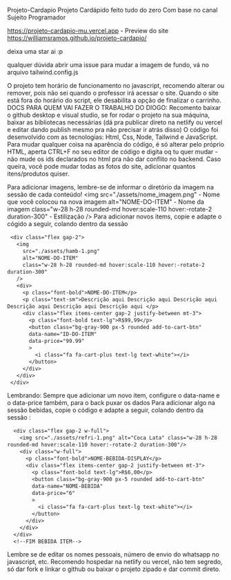 Projeto-Cardapio
Projeto Cardápido feito tudo do zero Com base no canal Sujeito Programador

https://projeto-cardapio-mu.vercel.app - Preview do site
https://williamsramos.github.io/projeto-cardapio/

deixa uma star ai :p

qualquer dúvida abrir uma issue para mudar a imagem de fundo, vá no arquivo tailwind.config.js

O projeto tem horário de funcionamento no javascript, recomendo alterar ou remover, pois não sei quando o professor irá acessar o site. Quando o site está fora do horário do script, ele desabilita a opção de finalizar o carrinho.
DOCS PARA QUEM VAI FAZER O TRABALHO DO DIOGO:
Recomento baixar o github desktop e visual studio, se for rodar o projeto na sua máquina, baixar as bibliotecas necessárias (dá pra publicar direto na netlify ou vercel e editar dando publish mesmo pra não precisar ir atrás disso)
O código foi desenvolvido com as tecnologias: Html, Css, Node, Tailwind e JavaScript.
Para mudar qualquer coisa na aparência do código, é só alterar pelo próprio HTML, aperta CTRL+F no seu editor de código e digita oq tu quer mudar - não mude os ids declarados no html pra não dar conflito no backend. Caso queira, você pode mudar todas as fotos do site, adicionar quantos itens/produtos quiser.

Para adicionar imagens, lembre-se de informar o diretório da imagem na sessão  de cada conteúdo!
<img 
          src="./assets/nome_imagem.png" - Nome que você colocou na nova imagem
          alt="NOME-DO-ITEM" - Nome da imagem
          class="w-28 h-28 rounded-md hover:scale-110 hover:-rotate-2 duration-300" - Estilização
        />
Para adicionar novos items, copie e adapte o cógido a seguir, colando dentro da sessão
<!--PRODUTO ITEM-->
     <div class="flex gap-2">
       <img 
         src="./assets/hamb-1.png"
         alt="NOME-DO-ITEM"
         class="w-28 h-28 rounded-md hover:scale-110 hover:-rotate-2 duration-300"
       />
       <div>
         <p class="font-bold">NOME-DO-ITEM</p>
         <p class="text-sm">Descrição aqui Descrição aqui Descrição aqui Descrição aqui Descrição aqui Descrição aqui </p> 
         <div class="flex items-center gap-2 justify-between mt-3">
           <p class="font-bold text-lg">R$99,99</p>
           <button class="bg-gray-900 px-5 rounded add-to-cart-btn"
           data-name="ID-DO-ITEM"
           data-price="99.99"
           >
             <i class="fa fa-cart-plus text-lg text-white"></i>
           </button>
         </div>
       </div>
     </div>
<!--FIM ITEM-->
Lembrando: Sempre que adicionar um novo item, configure o data-name e o data-price também, para o back puxar os dados
Para adicionar algo na sessão bebidas, copie o código e adapte a seguir, colando dentro da sessão :
<!--BEBIDA ITEM-->
      <div class="flex gap-2 w-full">
        <img src="./assets/refri-1.png" alt="Coca Lata" class="w-28 h-28 rounded-md hover:scale-110 hover:-rotate-2 duration-300"/>
        <div class="w-full">
          <p class="font-bold">NOME-BEBIDA-DISPLAY</p>
          <div class="flex items-center gap-2 justify-between mt-3">
            <p class="font-bold text-lg">R$6,00</p>
            <button class="bg-gray-900 px-5 rounded add-to-cart-btn"
            data-name="NOME-BEBIDA"
            data-price="6"
            >
              <i class="fa fa-cart-plus text-lg text-white"></i>
            </button>
          </div>
        </div>
      </div>
      <!--FIM BEBIDA ITEM-->
Lembre se de editar os nomes pessoais, número de envio do whatsapp no javascript, etc.
Recomendo hospedar na netlify ou vercel, não tem segredo, só dar fork e linkar o github ou baixar o projeto zipado e dar commit direto.
